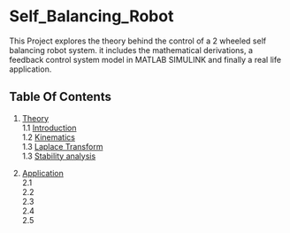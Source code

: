 # Self_Balancing_Robot
This Project explores the theory behind the control of a 2 wheeled self balancing robot system. it includes the mathematical derivations, a feedback control system model in MATLAB SIMULINK and finally a real life application. 



## Table Of Contents

1. [ Theory ](#desc)  
     1.1 [Introduction](#intro)  
     1.2 [Kinematics ](#kinematics)  
     1.3 [Laplace Transform](#LT)  
     1.3 [Stability analysis](#stability)  
    
2. [ Application ](#App)  
     2.1 [ ](#RAM)  
     2.2 [](#MAR)  
     2.3 [](#IR)  
     2.4 [](#RegisterA)   
     2.5 [](#micro)  
     


  
